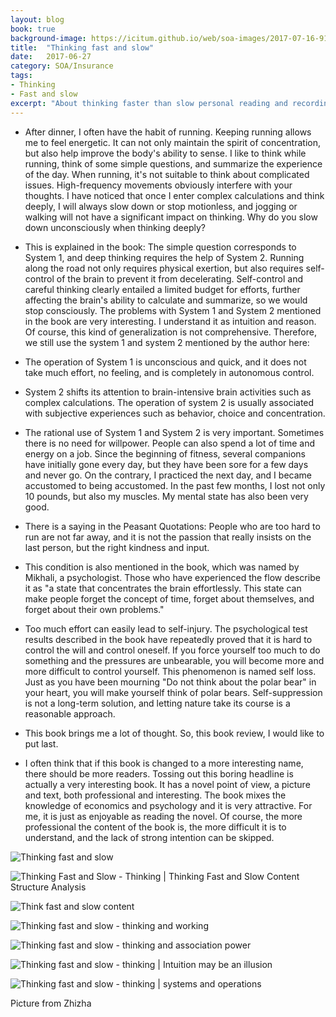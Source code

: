 ```yaml
---
layout: blog
book: true
background-image: https://icitum.github.io/web/soa-images/2017-07-16-91630214.jpg
title:  "Thinking fast and slow"
date:   2017-06-27
category: SOA/Insurance
tags:
- Thinking
- Fast and slow
excerpt: "About thinking faster than slow personal reading and recording"
---
```


- After dinner, I often have the habit of running. Keeping running allows me to feel energetic. It can not only maintain the spirit of concentration, but also help improve the body's ability to sense. I like to think while running, think of some simple questions, and summarize the experience of the day. When running, it's not suitable to think about complicated issues. High-frequency movements obviously interfere with your thoughts. I have noticed that once I enter complex calculations and think deeply, I will always slow down or stop motionless, and jogging or walking will not have a significant impact on thinking.
Why do you slow down unconsciously when thinking deeply?
 

- This is explained in the book: The simple question corresponds to System 1, and deep thinking requires the help of System 2. Running along the road not only requires physical exertion, but also requires self-control of the brain to prevent it from decelerating. Self-control and careful thinking clearly entailed a limited budget for efforts, further affecting the brain's ability to calculate and summarize, so we would stop consciously.
The problems with System 1 and System 2 mentioned in the book are very interesting. I understand it as intuition and reason. Of course, this kind of generalization is not comprehensive. Therefore, we still use the system 1 and system 2 mentioned by the author here:

- The operation of System 1 is unconscious and quick, and it does not take much effort, no feeling, and is completely in autonomous control.
- System 2 shifts its attention to brain-intensive brain activities such as complex calculations. The operation of system 2 is usually associated with subjective experiences such as behavior, choice and concentration.

- The rational use of System 1 and System 2 is very important. Sometimes there is no need for willpower. People can also spend a lot of time and energy on a job.
Since the beginning of fitness, several companions have initially gone every day, but they have been sore for a few days and never go. On the contrary, I practiced the next day, and I became accustomed to being accustomed. In the past few months, I lost not only 10 pounds, but also my muscles. My mental state has also been very good.

- There is a saying in the Peasant Quotations: People who are too hard to run are not far away, and it is not the passion that really insists on the last person, but the right kindness and input.

- This condition is also mentioned in the book, which was named by Mikhali, a psychologist. Those who have experienced the flow describe it as "a state that concentrates the brain effortlessly. This state can make people forget the concept of time, forget about themselves, and forget about their own problems."

- Too much effort can easily lead to self-injury. The psychological test results described in the book have repeatedly proved that it is hard to control the will and control oneself. If you force yourself too much to do something and the pressures are unbearable, you will become more and more difficult to control yourself. This phenomenon is named self loss. Just as you have been mourning "Do not think about the polar bear" in your heart, you will make yourself think of polar bears. Self-suppression is not a long-term solution, and letting nature take its course is a reasonable approach.

- This book brings me a lot of thought. So, this book review, I would like to put last.

- I often think that if this book is changed to a more interesting name, there should be more readers. Tossing out this boring headline is actually a very interesting book. It has a novel point of view, a picture and text, both professional and interesting. The book mixes the knowledge of economics and psychology and it is very attractive. For me, it is just as enjoyable as reading the novel. Of course, the more professional the content of the book is, the more difficult it is to understand, and the lack of strong intention can be skipped.





  [1]: http://ot1cc1u9t.bkt.clouddn.com/17-7-17/82525896.jpg
  
![Thinking fast and slow][1]


  [2]: http://ot1cc1u9t.bkt.clouddn.com/17-7-17/89133910.jpg
  
  ![Thinking Fast and Slow - Thinking | Thinking Fast and Slow Content Structure Analysis][2]


  [3]: http://ot1cc1u9t.bkt.clouddn.com/17-7-17/95785131.jpg
  
![Think fast and slow content][4]


  [4]: http://ot1cc1u9t.bkt.clouddn.com/17-7-17/5122410.jpg
  
![Thinking fast and slow - thinking and working][5]


  [5]: http://ot1cc1u9t.bkt.clouddn.com/17-7-17/78996389.jpg
  
 ![Thinking fast and slow - thinking and association power][6]


  [6]: http://ot1cc1u9t.bkt.clouddn.com/17-7-17/5122410.jpg
  
  ![Thinking fast and slow - thinking | Intuition may be an illusion][7]


  [7]: http://ot1cc1u9t.bkt.clouddn.com/17-7-17/75236228.jpg
  
  ![Thinking fast and slow - thinking | systems and operations][7]
  
  Picture from Zhizha